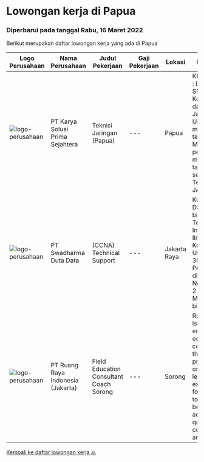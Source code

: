 
  # Lowongan kerja di Papua

  ### Diperbarui pada tanggal Rabu, 16 Maret 2022

  Berikut merupakan daftar lowongan kerja yang ada di Papua

  |Logo Perusahaan | Nama Perusahaan | Judul Pekerjaan | Gaji Pekerjaan | Lokasi | Deskripsi | Tanggal diunggah | Pranala |
  | -------------- | --------------- | --------------- | --------- | --------- | -------------- | ------- | ----------- |
  |![logo-perusahaan](https://image-service-cdn.seek.com.au/bb0f2c313297f2db3d497466b95d7da85644edc0/ee4dce1061f3f616224767ad58cb2fc751b8d2dc)|PT Karya Solusi Prima Sejahtera|Teknisi Jaringan (Papua)|---|Papua|KUALIFIKASI : Lulusan SMK Teknik Komputer dan Jaringan Usia maksimal 26 tahun Memiliki pengalaman minimal 1 tahun sebagai Teknisi Jaringan...|Senin, 07 Maret 2022|https://www.jobstreet.co.id/id/job/teknisi-jaringan-papua-3811100?token=0~eccca1dd-e7b4-46b7-aaac-c88beb31bc45&sectionRank=1&jobId=jobstreet-id-job-3811100|
|![logo-perusahaan](https://image-service-cdn.seek.com.au/e55e3708620a7ff5e7da329d1725ee01ed113417/ee4dce1061f3f616224767ad58cb2fc751b8d2dc)|PT Swadharma Duta Data|(CCNA) Technical Support|---|Jakarta Raya|Kualifikasi : D3- S1 bidang Teknik Informatika, Ilmu Komputer Usia 20 - 30 tahun Pengalaman di bidang IT Network 1 - 2 Tahun Menguasai bidang IT...|Jumat, 18 Februari 2022|https://www.jobstreet.co.id/id/job/ccna-technical-support-3795046?token=0~eccca1dd-e7b4-46b7-aaac-c88beb31bc45&sectionRank=2&jobId=jobstreet-id-job-3795046|
|![logo-perusahaan](https://image-service-cdn.seek.com.au/7eee59ea5934120f389dd02961ddcb6b62946481/ee4dce1061f3f616224767ad58cb2fc751b8d2dc)|PT Ruang Raya Indonesia (Jakarta)|Field Education Consultant Coach Sorong|---|Sorong|Ruangguru is a tech-enabled education company that provides a one-stop learning experience for students to have better access to quality content and...|Kamis, 10 Maret 2022|https://www.jobstreet.co.id/id/job/field-education-consultant-coach-sorong-1030728130?token=0~eccca1dd-e7b4-46b7-aaac-c88beb31bc45&sectionRank=3&jobId=jobstreet-id-job-1030728130|


  [Kembali ke daftar lowongan kerja 🔙](../README.md#daftar-lowongan-kerja)
  